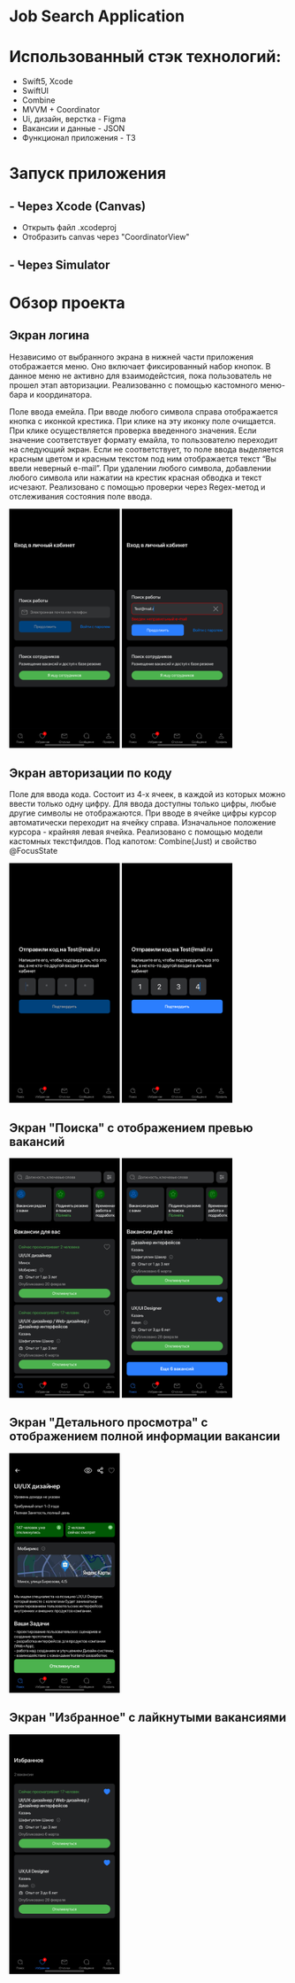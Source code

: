 # Job Search Application

# Использованный стэк технологий:
- Swift5, Xcode
- SwiftUI
- Combine
- MVVM + Coordinator
- Ui, дизайн, верстка - Figma
- Вакансии и данные - JSON
- Функционал приложения - ТЗ

# Запуск приложения
## - Через Xcode (Canvas)
- Открыть файл .xcodeproj
- Отобразить canvas через "CoordinatorView"
## - Через Simulator

# Обзор проекта
## Экран логина
Независимо от выбранного экрана в нижней части приложения отображается меню. Оно включает фиксированный набор кнопок. В данное меню не активно для взаимодейстсия, пока пользователь не прошел этап авторизации. 
Реализованно с помощью кастомного меню-бара и координатора.

Поле ввода емейла. При вводе любого символа справа отображается кнопка с иконкой крестика. При клике на эту иконку поле очищается. При клике осуществляется проверка введенного значения. Если значение соответствует формату емайла, то пользователю переходит на следующий экран. Если не соответствует, то поле ввода выделяется красным цветом и красным текстом под ним отображается текст “Вы ввели неверный e-mail”. При удалении любого символа, добавлении любого символа или нажатии на крестик красная обводка и текст исчезают.
Реализовано с помощью проверки через Regex-метод и отслеживания состояния поле ввода.

<p float="left">
  <img src="JobSearchApp/Recources/GitScreenshots/Screenshot1png.png" width="200" />
  <img src="JobSearchApp/Recources/GitScreenshots/Screenshot2.png" width="200" />
</p>

## Экран авторизации по коду
Поле для ввода кода. Состоит из 4-х ячеек, в каждой из которых можно ввести только одну цифру. Для ввода доступны только цифры, любые другие символы не отображаются. При вводе в ячейке цифры курсор автоматически переходит на ячейку справа. Изначальное положение курсора - крайняя левая ячейка. 
Реализовано с помощью модели кастомных текстфилдов. Под капотом: Combine(Just) и свойство @FocusState
<p float="left">
  <img src="JobSearchApp/Recources/GitScreenshots/Screenshot3.png" width="200" />
  <img src="JobSearchApp/Recources/GitScreenshots/Screenshot4.png" width="200" />
</p>

## Экран "Поиска" с отображением превью вакансий
<p float="left">
  <img src="JobSearchApp/Recources/GitScreenshots/Screenshot5.png" width="200" />
  <img src="JobSearchApp/Recources/GitScreenshots/Screenshot6.png" width="200" />
  
</p>


## Экран "Детального просмотра" с отображением полной информации вакансии
<p float="left">
  <img src="JobSearchApp/Recources/GitScreenshots/Screenshot7.png" width="200" />
</p>


## Экран "Избранное" с лайкнутыми вакансиями
<p float="left">
  <img src="JobSearchApp/Recources/GitScreenshots/Screenshot8.png" width="200" />
</p>


